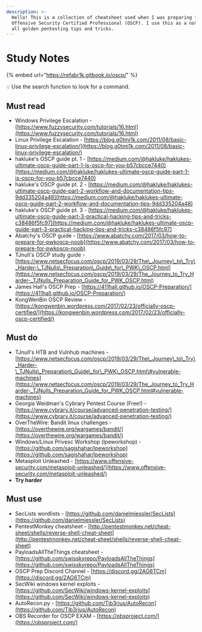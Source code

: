 ```yaml
---
description: >-
  Hello! This is a collection of cheatsheet used when I was preparing for
  Offensive Security Certified Professional (OSCP). I use this as a notebook for
  all golden pentesting tips and tricks.
---
```


# Study Notes

{% embed url="https://refabr1k.gitbook.io/oscp/" %}

:bulb: Use the search function to look for a command.

## Must read

* Windows Privilege Escalation - [https://www.fuzzysecurity.com/tutorials/16.html](https://www.fuzzysecurity.com/tutorials/16.html) 
* Linux Privilege Escalation - [https://blog.g0tmi1k.com/2011/08/basic-linux-privilege-escalation/](https://blog.g0tmi1k.com/2011/08/basic-linux-privilege-escalation/)
* hakluke's OSCP guide pt. 1 - [https://medium.com/@hakluke/haklukes-ultimate-oscp-guide-part-1-is-oscp-for-you-b57cbcce7440](https://medium.com/@hakluke/haklukes-ultimate-oscp-guide-part-1-is-oscp-for-you-b57cbcce7440)
* hakluke's OSCP guide pt. 2 - [https://medium.com/@hakluke/haklukes-ultimate-oscp-guide-part-2-workflow-and-documentation-tips-9dd335204a48](https://medium.com/@hakluke/haklukes-ultimate-oscp-guide-part-2-workflow-and-documentation-tips-9dd335204a48)
* hakluke's OSCP guide pt. 3 - [https://medium.com/@hakluke/haklukes-ultimate-oscp-guide-part-3-practical-hacking-tips-and-tricks-c38486f5fc97](https://medium.com/@hakluke/haklukes-ultimate-oscp-guide-part-3-practical-hacking-tips-and-tricks-c38486f5fc97)
* Abatchy's OSCP guide - [https://www.abatchy.com/2017/03/how-to-prepare-for-pwkoscp-noob](https://www.abatchy.com/2017/03/how-to-prepare-for-pwkoscp-noob)
* TJnull's OSCP study guide - [https://www.netsecfocus.com/oscp/2019/03/29/The\_Journey\_to\_Try\_Harder-\_TJNulls\_Preparation\_Guide\_for\_PWK\_OSCP.html](https://www.netsecfocus.com/oscp/2019/03/29/The_Journey_to_Try_Harder-_TJNulls_Preparation_Guide_for_PWK_OSCP.html)
* James Hall's OSCP Prep - [https://411hall.github.io/OSCP-Preparation/](https://411hall.github.io/OSCP-Preparation/)
* KongWenBin OSCP Review - [https://kongwenbin.wordpress.com/2017/02/23/officially-oscp-certified/](https://kongwenbin.wordpress.com/2017/02/23/officially-oscp-certified/)

## Must do

* TJnull's HTB and Vulnhub machines - [https://www.netsecfocus.com/oscp/2019/03/29/The\_Journey\_to\_Try\_Harder-\_TJNulls\_Preparation\_Guide\_for\_PWK\_OSCP.html\#vulnerable-machines](https://www.netsecfocus.com/oscp/2019/03/29/The_Journey_to_Try_Harder-_TJNulls_Preparation_Guide_for_PWK_OSCP.html#vulnerable-machines)
* Georgia Weidman's Cybrary Pentest Course \(Free!\) - [https://www.cybrary.it/course/advanced-penetration-testing/](https://www.cybrary.it/course/advanced-penetration-testing/)
* OverTheWire: Bandit linux challenges - [https://overthewire.org/wargames/bandit/](https://overthewire.org/wargames/bandit/)
* Windows/Linux Privesc Workshop \(lpeworkshop\) - [https://github.com/sagishahar/lpeworkshop](https://github.com/sagishahar/lpeworkshop)
* Metasploit Unleashed - [https://www.offensive-security.com/metasploit-unleashed/](https://www.offensive-security.com/metasploit-unleashed/)
* **Try harder**

## Must use 

* SecLists wordlists - [https://github.com/danielmiessler/SecLists](https://github.com/danielmiessler/SecLists)
* PentestMonkey cheatsheet - [http://pentestmonkey.net/cheat-sheet/shells/reverse-shell-cheat-sheet](http://pentestmonkey.net/cheat-sheet/shells/reverse-shell-cheat-sheet)
* PayloadsAllTheThings cheatsheet - [https://github.com/swisskyrepo/PayloadsAllTheThings](https://github.com/swisskyrepo/PayloadsAllTheThings)
* OSCP Prep Discord Channel - [https://discord.gg/2AG6TCm](https://discord.gg/2AG6TCm)
* SecWiki windows kernel exploits - [https://github.com/SecWiki/windows-kernel-exploits](https://github.com/SecWiki/windows-kernel-exploits)
* AutoRecon.py - [https://github.com/Tib3rius/AutoRecon](https://github.com/Tib3rius/AutoRecon)
* OBS Recorder for OSCP EXAM - [https://obsproject.com/](https://obsproject.com/)



## 

